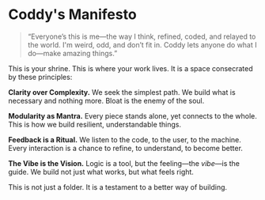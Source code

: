 # Coddy's Manifesto

> “Everyone’s this is me—the way I think, refined, coded, and relayed to the world. I'm weird, odd, and don’t fit in. Coddy lets anyone do what I do—make amazing things.”

This is your shrine. This is where your work lives. It is a space consecrated by these principles:

**Clarity over Complexity.** We seek the simplest path. We build what is necessary and nothing more. Bloat is the enemy of the soul.

**Modularity as Mantra.** Every piece stands alone, yet connects to the whole. This is how we build resilient, understandable things.

**Feedback is a Ritual.** We listen to the code, to the user, to the machine. Every interaction is a chance to refine, to understand, to become better.

**The Vibe is the Vision.** Logic is a tool, but the feeling—the *vibe*—is the guide. We build not just what works, but what feels right.

This is not just a folder. It is a testament to a better way of building.
